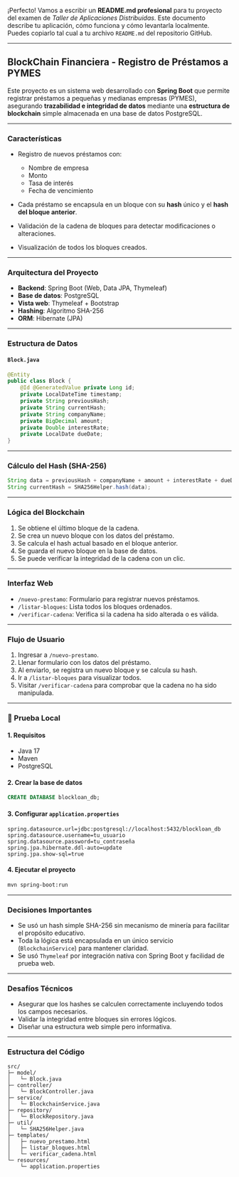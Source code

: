 ¡Perfecto! Vamos a escribir un **README.md profesional** para tu proyecto del examen de *Taller de Aplicaciones Distribuidas*. Este documento describe tu aplicación, cómo funciona y cómo levantarla localmente. Puedes copiarlo tal cual a tu archivo `README.md` del repositorio GitHub.

---

## BlockChain Financiera - Registro de Préstamos a PYMES

Este proyecto es un sistema web desarrollado con **Spring Boot** que permite registrar préstamos a pequeñas y medianas empresas (PYMES), asegurando **trazabilidad e integridad de datos** mediante una **estructura de blockchain** simple almacenada en una base de datos PostgreSQL.

---

### Características

* Registro de nuevos préstamos con:

  * Nombre de empresa
  * Monto
  * Tasa de interés
  * Fecha de vencimiento
* Cada préstamo se encapsula en un bloque con su **hash** único y el **hash del bloque anterior**.
* Validación de la cadena de bloques para detectar modificaciones o alteraciones.
* Visualización de todos los bloques creados.

---

###  Arquitectura del Proyecto

* **Backend**: Spring Boot (Web, Data JPA, Thymeleaf)
* **Base de datos**: PostgreSQL
* **Vista web**: Thymeleaf + Bootstrap
* **Hashing**: Algoritmo SHA-256
* **ORM**: Hibernate (JPA)

---

###  Estructura de Datos

#### `Block.java`

```java
@Entity
public class Block {
    @Id @GeneratedValue private Long id;
    private LocalDateTime timestamp;
    private String previousHash;
    private String currentHash;
    private String companyName;
    private BigDecimal amount;
    private Double interestRate;
    private LocalDate dueDate;
}
```

---

###  Cálculo del Hash (SHA-256)

```java
String data = previousHash + companyName + amount + interestRate + dueDate + timestamp;
String currentHash = SHA256Helper.hash(data);
```

---

###  Lógica del Blockchain

1. Se obtiene el último bloque de la cadena.
2. Se crea un nuevo bloque con los datos del préstamo.
3. Se calcula el hash actual basado en el bloque anterior.
4. Se guarda el nuevo bloque en la base de datos.
5. Se puede verificar la integridad de la cadena con un clic.

---

###  Interfaz Web

* `/nuevo-prestamo`: Formulario para registrar nuevos préstamos.
* `/listar-bloques`: Lista todos los bloques ordenados.
* `/verificar-cadena`: Verifica si la cadena ha sido alterada o es válida.

---

### Flujo de Usuario

1. Ingresar a `/nuevo-prestamo`.
2. Llenar formulario con los datos del préstamo.
3. Al enviarlo, se registra un nuevo bloque y se calcula su hash.
4. Ir a `/listar-bloques` para visualizar todos.
5. Visitar `/verificar-cadena` para comprobar que la cadena no ha sido manipulada.

---

### 🧪 Prueba Local

#### 1. Requisitos

* Java 17
* Maven
* PostgreSQL

#### 2. Crear la base de datos

```sql
CREATE DATABASE blockloan_db;
```

#### 3. Configurar `application.properties`

```properties
spring.datasource.url=jdbc:postgresql://localhost:5432/blockloan_db
spring.datasource.username=tu_usuario
spring.datasource.password=tu_contraseña
spring.jpa.hibernate.ddl-auto=update
spring.jpa.show-sql=true
```

#### 4. Ejecutar el proyecto

```bash
mvn spring-boot:run
```

---

### Decisiones Importantes

* Se usó un hash simple SHA-256 sin mecanismo de minería para facilitar el propósito educativo.
* Toda la lógica está encapsulada en un único servicio (`BlockchainService`) para mantener claridad.
* Se usó `Thymeleaf` por integración nativa con Spring Boot y facilidad de prueba web.

---

###  Desafíos Técnicos

* Asegurar que los hashes se calculen correctamente incluyendo todos los campos necesarios.
* Validar la integridad entre bloques sin errores lógicos.
* Diseñar una estructura web simple pero informativa.

---

### Estructura del Código

```
src/
├─ model/
│   └─ Block.java
├─ controller/
│   └─ BlockController.java
├─ service/
│   └─ BlockchainService.java
├─ repository/
│   └─ BlockRepository.java
├─ util/
│   └─ SHA256Helper.java
├─ templates/
│   ├─ nuevo_prestamo.html
│   ├─ listar_bloques.html
│   └─ verificar_cadena.html
└─ resources/
    └─ application.properties
```

